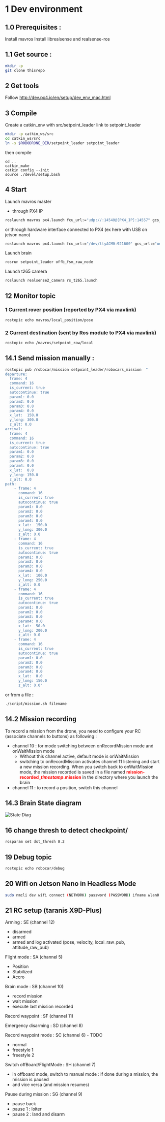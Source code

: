 # 1 Dev environment

## 1.0 Prerequisites :
Install mavros
Install librealsense and realsense-ros

## 1.1 Get source :

```sh
mkdir -p 
git clone thisrepo
```

## 2 Get tools

Follow http://dev.px4.io/en/setup/dev_env_mac.html

## 3 Compile

Create a catkin_env with src/setpoint_leader link to setpoint_leader
```sh
mkdir -p catkin_ws/src
cd catkin_ws/src
ln -s $ROBODRONE_DIR/setpoint_leader setpoint_leader
```
then compile 
```
cd ..
catkin_make
catkin config --init
source ./devel/setup.bash
```

## 4 Start 

Launch mavros master
- through PX4 IP
```sh
roslaunch mavros px4.launch fcu_url:="udp://:14540@[PX4_IP]:14557" gcs_url:="udp://@[GCS_IP]"
```
or through hardware interface connected to PX4 (ex here with USB on jetson nano)
```sh
roslaunch mavros px4.launch fcu_url:="/dev/ttyACM0:921600" gcs_url:="udp://@[GCS_IP]"
```

Launch brain
```sh
rosrun setpoint_leader offb_fsm_raw_node
```

Launch t265 camera
```sh
roslaunch realsense2_camera rs_t265.launch
```


## 12 Monitor topic
### 1 Current rover position (reported by PX4 via mavlink)
```sh
rostopic echo mavros/local_position/pose
```

### 2 Current destination (sent by Ros module to PX4 via mavlink)
```sh
rostopic echo /mavros/setpoint_raw/local
```


## 14.1 Send mission manually :

```sh
rostopic pub /robocar/mission setpoint_leader/robocars_mission  "
departure:
  frame: 4
  command: 16
  is_current: true
  autocontinue: true
  param1: 0.0
  param2: 0.0
  param3: 0.0
  param4: 0.0
  x_lat:  150.0
  y_long: 300.0
  z_alt: 0.0
arrival:
  frame: 4
  command: 16
  is_current: true
  autocontinue: true
  param1: 0.0
  param2: 0.0
  param3: 0.0
  param4: 0.0
  x_lat:  0.0
  y_long: 150.0
  z_alt: 0.0
path:
    - frame: 4
      command: 16
      is_current: true
      autocontinue: true
      param1: 0.0
      param2: 0.0
      param3: 0.0
      param4: 0.0
      x_lat:  150.0
      y_long: 300.0
      z_alt: 0.0
    - frame: 4
      command: 16
      is_current: true
      autocontinue: true
      param1: 0.0
      param2: 0.0
      param3: 0.0
      param4: 0.0
      x_lat:  100.0
      y_long: 250.0
      z_alt: 0.0
    - frame: 4
      command: 16
      is_current: true
      autocontinue: true
      param1: 0.0
      param2: 0.0
      param3: 0.0
      param4: 0.0
      x_lat:  50.0
      y_long: 200.0
      z_alt: 0.0
    - frame: 4
      command: 16
      is_current: true
      autocontinue: true
      param1: 0.0
      param2: 0.0
      param3: 0.0
      param4: 0.0
      x_lat:  0.0
      y_long: 150.0
      z_alt: 0.0"
```
or from a file : 
```sh
./script/mission.sh filename
```

## 14.2 Mission recording
To record a mission from the drone, you need to configure your RC (associate channels to buttons) as following :
- channel 10 : for mode switching between onRecordMission mode and onWaitMission mode 
  - Without this channel active, default mode is onWaitMission
  - switching to onRecordMission activates channel 11 listening and start a new mission recording. When you switch back to onWaitMission mode, the mission recorded is saved in a file named <span style="color:red">**mission-recorded_*timestamp*.mission**</span> in the directory where you launch the brain
- channel 11 : to record a position, switch this channel

## 14.3 Brain State diagram
![State Diag](doc/statdiag.png)


## 16 change thresh to detect checkpoint/
```sh
rosparam set dst_thresh 0.2
```

## 19 Debug topic
```sh
rostopic echo robocar/debug
```

## 20 Wifi on Jetson Nano in Headless Mode
```sh
sudo nmcli dev wifi connect (NETWORK) password (PASSWORD) ifname wlan0
```

## 21 RC setup (taranis X9D-Plus)
Arming : SE (channel 12)
- disarmed
- armed
- armed and log activated (pose, velocity, local_raw_pub, attitude_raw_pub) 

Flight mode : SA (channel 5)
- Position
- Stabilized
- Accro

Brain mode : SB (channel 10)
- record mission
- wait mission
- execute last mission recorded

Record waypoint : SF (channel 11)

Emergency disarming : SD (channel 8)

Record waypoint mode : SC (channel 6) - TODO
- normal
- freestyle 1
- freestyle 2

Switch offBoard/FlightMode : SH (channel 7)
- in offboard mode, switch to manual mode : if done during a mission, the mission is paused
- and vice versa (and mission resumes)

Pause during mission : SG (channel 9)
- pause back
- pause 1 : loiter
- pause 2 : land and disarm